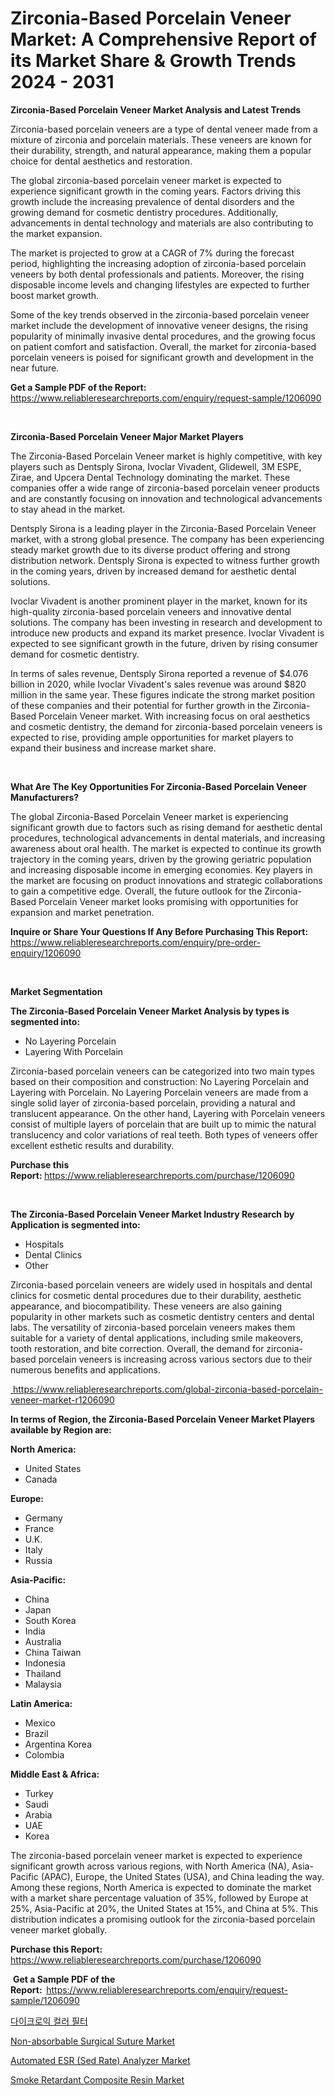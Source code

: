<p><h1>Zirconia-Based Porcelain Veneer Market: A Comprehensive Report of its Market Share & Growth Trends 2024 - 2031</h1></p><p><strong>Zirconia-Based Porcelain Veneer Market Analysis and Latest Trends</strong></p>
<p><p>Zirconia-based porcelain veneers are a type of dental veneer made from a mixture of zirconia and porcelain materials. These veneers are known for their durability, strength, and natural appearance, making them a popular choice for dental aesthetics and restoration.</p><p>The global zirconia-based porcelain veneer market is expected to experience significant growth in the coming years. Factors driving this growth include the increasing prevalence of dental disorders and the growing demand for cosmetic dentistry procedures. Additionally, advancements in dental technology and materials are also contributing to the market expansion.</p><p>The market is projected to grow at a CAGR of 7% during the forecast period, highlighting the increasing adoption of zirconia-based porcelain veneers by both dental professionals and patients. Moreover, the rising disposable income levels and changing lifestyles are expected to further boost market growth.</p><p>Some of the key trends observed in the zirconia-based porcelain veneer market include the development of innovative veneer designs, the rising popularity of minimally invasive dental procedures, and the growing focus on patient comfort and satisfaction. Overall, the market for zirconia-based porcelain veneers is poised for significant growth and development in the near future.</p></p>
<p><strong>Get a Sample PDF of the Report:&nbsp;</strong> <a href="https://www.reliableresearchreports.com/enquiry/request-sample/1206090">https://www.reliableresearchreports.com/enquiry/request-sample/1206090</a></p>
<p>&nbsp;</p>
<p><strong>Zirconia-Based Porcelain Veneer Major Market Players</strong></p>
<p><p>The Zirconia-Based Porcelain Veneer market is highly competitive, with key players such as Dentsply Sirona, Ivoclar Vivadent, Glidewell, 3M ESPE, Zirae, and Upcera Dental Technology dominating the market. These companies offer a wide range of zirconia-based porcelain veneer products and are constantly focusing on innovation and technological advancements to stay ahead in the market.</p><p>Dentsply Sirona is a leading player in the Zirconia-Based Porcelain Veneer market, with a strong global presence. The company has been experiencing steady market growth due to its diverse product offering and strong distribution network. Dentsply Sirona is expected to witness further growth in the coming years, driven by increased demand for aesthetic dental solutions.</p><p>Ivoclar Vivadent is another prominent player in the market, known for its high-quality zirconia-based porcelain veneers and innovative dental solutions. The company has been investing in research and development to introduce new products and expand its market presence. Ivoclar Vivadent is expected to see significant growth in the future, driven by rising consumer demand for cosmetic dentistry.</p><p>In terms of sales revenue, Dentsply Sirona reported a revenue of $4.076 billion in 2020, while Ivoclar Vivadent's sales revenue was around $820 million in the same year. These figures indicate the strong market position of these companies and their potential for further growth in the Zirconia-Based Porcelain Veneer market. With increasing focus on oral aesthetics and cosmetic dentistry, the demand for zirconia-based porcelain veneers is expected to rise, providing ample opportunities for market players to expand their business and increase market share.</p></p>
<p>&nbsp;</p>
<p><strong>What Are The Key Opportunities For Zirconia-Based Porcelain Veneer Manufacturers?</strong></p>
<p><p>The global Zirconia-Based Porcelain Veneer market is experiencing significant growth due to factors such as rising demand for aesthetic dental procedures, technological advancements in dental materials, and increasing awareness about oral health. The market is expected to continue its growth trajectory in the coming years, driven by the growing geriatric population and increasing disposable income in emerging economies. Key players in the market are focusing on product innovations and strategic collaborations to gain a competitive edge. Overall, the future outlook for the Zirconia-Based Porcelain Veneer market looks promising with opportunities for expansion and market penetration.</p></p>
<p><strong>Inquire or Share Your Questions If Any Before Purchasing This Report:</strong> <a href="https://www.reliableresearchreports.com/enquiry/pre-order-enquiry/1206090">https://www.reliableresearchreports.com/enquiry/pre-order-enquiry/1206090</a></p>
<p>&nbsp;</p>
<p><strong>Market Segmentation</strong></p>
<p><strong>The Zirconia-Based Porcelain Veneer Market Analysis by types is segmented into:</strong></p>
<p><ul><li>No Layering Porcelain</li><li>Layering With Porcelain</li></ul></p>
<p><p>Zirconia-based porcelain veneers can be categorized into two main types based on their composition and construction: No Layering Porcelain and Layering with Porcelain. No Layering Porcelain veneers are made from a single solid layer of zirconia-based porcelain, providing a natural and translucent appearance. On the other hand, Layering with Porcelain veneers consist of multiple layers of porcelain that are built up to mimic the natural translucency and color variations of real teeth. Both types of veneers offer excellent esthetic results and durability.</p></p>
<p><strong>Purchase this Report:&nbsp;</strong><a href="https://www.reliableresearchreports.com/purchase/1206090">https://www.reliableresearchreports.com/purchase/1206090</a></p>
<p>&nbsp;</p>
<p><strong>The Zirconia-Based Porcelain Veneer Market Industry Research by Application is segmented into:</strong></p>
<p><ul><li>Hospitals</li><li>Dental Clinics</li><li>Other</li></ul></p>
<p><p>Zirconia-based porcelain veneers are widely used in hospitals and dental clinics for cosmetic dental procedures due to their durability, aesthetic appearance, and biocompatibility. These veneers are also gaining popularity in other markets such as cosmetic dentistry centers and dental labs. The versatility of zirconia-based porcelain veneers makes them suitable for a variety of dental applications, including smile makeovers, tooth restoration, and bite correction. Overall, the demand for zirconia-based porcelain veneers is increasing across various sectors due to their numerous benefits and applications.</p></p>
<p><a href="https://www.reliableresearchreports.com/global-zirconia-based-porcelain-veneer-market-r1206090">&nbsp;https://www.reliableresearchreports.com/global-zirconia-based-porcelain-veneer-market-r1206090</a></p>
<p><strong>In terms of Region, the Zirconia-Based Porcelain Veneer Market Players available by Region are:</strong></p>
<p>
    <p> <strong> North America: </strong>
        <ul>
            <li>United States</li>
            <li>Canada</li>
        </ul>
        </p> 
    <p> <strong> Europe: </strong>
        <ul>
            <li>Germany</li>
            <li>France</li>
            <li>U.K.</li>
            <li>Italy</li>
            <li>Russia</li>
        </ul>
        </p> 
    <p> <strong> Asia-Pacific: </strong>
        <ul>
            <li>China</li>
            <li>Japan</li>
            <li>South Korea</li>
            <li>India</li>
            <li>Australia</li>
            <li>China Taiwan</li>
            <li>Indonesia</li>
            <li>Thailand</li>
            <li>Malaysia</li>
        </ul>
        </p> 
    <p> <strong> Latin America: </strong>
        <ul>
            <li>Mexico</li>
            <li>Brazil</li>
            <li>Argentina Korea</li>
            <li>Colombia</li>
        </ul>
        </p> 
    <p> <strong> Middle East & Africa: </strong>
        <ul>
            <li>Turkey</li>
            <li>Saudi</li>
            <li>Arabia</li>
            <li>UAE</li>
            <li>Korea</li>
        </ul>
    </p>
    </p>
<p><p>The zirconia-based porcelain veneer market is expected to experience significant growth across various regions, with North America (NA), Asia-Pacific (APAC), Europe, the United States (USA), and China leading the way. Among these regions, North America is expected to dominate the market with a market share percentage valuation of 35%, followed by Europe at 25%, Asia-Pacific at 20%, the United States at 15%, and China at 5%. This distribution indicates a promising outlook for the zirconia-based porcelain veneer market globally.</p></p>
<p><strong>Purchase this Report: </strong><a href="https://www.reliableresearchreports.com/purchase/1206090">https://www.reliableresearchreports.com/purchase/1206090</a></p>
<p>&nbsp;<strong>Get a Sample PDF of the Report:&nbsp;&nbsp;</strong><a href="https://www.reliableresearchreports.com/enquiry/request-sample/1206090">https://www.reliableresearchreports.com/enquiry/request-sample/1206090</a></p>
<p><strong></strong></p>
<p><p><a href="https://github.com/darrellockm3ytan895656/Market-Research-Report-List-1/blob/main/161010447132.md">다이크로익 컬러 필터</a></p><p><a href="https://github.com/shotows/Market-Research-Report-List-2/blob/main/non-absorbable-surgical-suture-market.md">Non-absorbable Surgical Suture Market</a></p><p><a href="https://github.com/beatblasta/Market-Research-Report-List-3/blob/main/automated-esr-sed-rate-analyzer-market.md">Automated ESR (Sed Rate) Analyzer Market</a></p><p><a href="https://issuu.com/reportprime-2/docs/smoke-retardant-composite-resin-market-size-2030.p">Smoke Retardant Composite Resin Market</a></p></p>